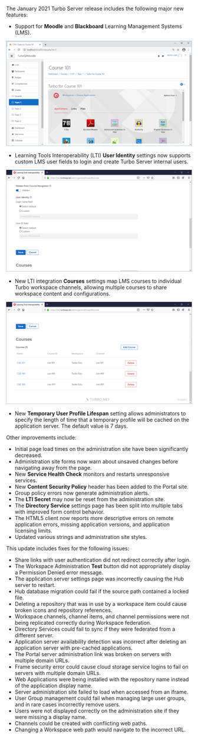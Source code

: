 The January 2021 Turbo Server release includes the following major new features:

- Support for **Moodle** and **Blackboard** Learning Management Systems (LMS).

![Moodle](/images/moodle.png)
- Learning Tools Interoperability (LTI) **User Identity** settings now supports custom LMS user fields to login and create Turbo Server internal users.

![LTI Custom User Identity](/images/custom-user-identity.png)

- New LTI integration **Courses** settings map LMS courses to individual Turbo workspace channels, allowing multiple courses to share workspace content and configurations.

![LTI Courses](/images/courses.png)
- New **Temporary User Profile Lifespan** setting allows administrators to specify the length of time that a temporary profile will be cached on the application server. The default value is 7 days.

Other improvements include:

- Initial page load times on the administration site have been significantly decreased.
- Administration site forms now warn about unsaved changes before navigating away from the page.
- New **Service Health Check** monitors and restarts unresponsive services.
- New **Content Security Policy** header has been added to the Portal site.
- Group policy errors now generate administration alerts.
- The **LTI Secret** may now be reset from the administration site.
- The **Directory Service** settings page has been split into multiple tabs with improved form control behavior.
- The HTML5 client now reports more descriptive errors on remote application errors, missing application versions, and application licensing limits.
- Updated various strings and administration site styles.

This update includes fixes for the following issues:

- Share links with user authentication did not redirect correctly after login.
- The Workspace Administration **Test** button did not appropriately display a Permission Denied error message.
- The application server settings page was incorrectly causing the Hub server to restart.
- Hub database migration could fail if the source path contained a locked file.
- Deleting a repository that was in use by a workspace item could cause broken icons and repository references.
- Workspace channels, channel items, and channel permissions were not being replicated correctly during Workspace federation.
- Directory Services could fail to sync if they were federated from a different server.
- Application server availability detection was incorrect after deleting an application server with pre-cached applications.
- The Portal server administration link was broken on servers with multiple domain URLs.
- Frame security error could cause cloud storage service logins to fail on servers with multiple domain URLs.
- Web Applications were being installed with the repository name instead of the application display name.
- Server administration site failed to load when accessed from an iframe.
- User Group management could fail when managing large user groups, and in rare cases incorrectly remove users.
- Users were not displayed correctly on the administration site if they were missing a display name.
- Channels could be created with conflicting web paths.
- Changing a Workspace web path would navigate to the incorrect URL.



